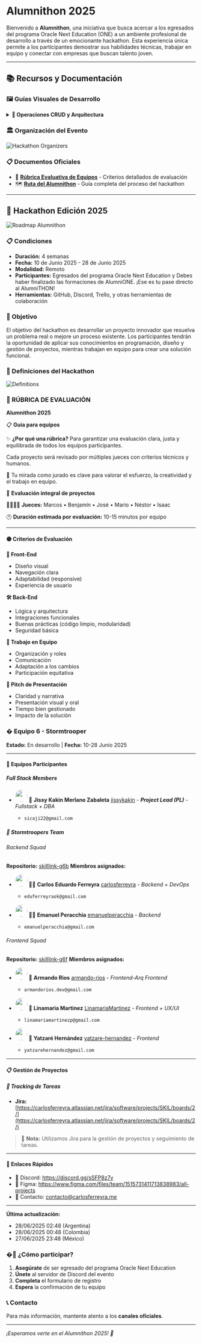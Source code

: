 # Alumnithon 2025


Bienvenido a **Alumnithon**, una iniciativa que busca acercar a los egresados del programa Oracle Next Education (ONE) a un ambiente profesional de desarrollo a través de un emocionante hackathon. Esta experiencia única permite a los participantes demostrar sus habilidades técnicas, trabajar en equipo y conectar con empresas que buscan talento joven.






---

## 📚 Recursos y Documentación

### 🖼️ Guías Visuales de Desarrollo


<details>
<summary><strong>🔧 Operaciones CRUD y Arquitectura</strong></summary>

![CRUD Operations](../assets/img/CRUD_OPERATIONS.png)

![Backend CRUD Guide](../assets/img/BACKEND_CRUD_GUIDE.png)

![Frontend CRUD Guide](../assets/img/FRONTEND_CRUD_GUIDE.png)

![Backend Frontend Link](../assets/img/BACKEND_FRONTEND_LINK.png)

![Backend Transactions](../assets/img/BACKEND_TRANSACTIONS.png)

![API Documentation](../assets/img/API_DOCUMENTATION.png)

</details>


### 🏛️ Organización del Evento


![Hackathon Organizers](../assets/img/HACKATON_ORGANIZERS.png)


### 📋 Documentos Oficiales


- 📄 **[Rúbrica Evaluativa de Equipos](../assets/pdfs/Rúbrica%20evaluativa%20Equipos.pdf)** - Criterios detallados de evaluación
- 🗺️ **[Ruta del Alumnithon](../assets/pdfs/Ruta%20Alumnithon.pdf)** - Guía completa del proceso del hackathon


---

## 🚀 Hackathon Edición 2025

![Roadmap Alumnithon](../assets/img/ROADMAP_ALUMNITHON.png)

### 📋 Condiciones


- **Duración:** 4 semanas
- **Fecha:** 10 de Junio 2025 - 28 de Junio 2025
- **Modalidad:** Remoto
- **Participantes:** Egresados del programa Oracle Next Education y Debes haber finalizado las formaciones de AlumniONE. ¡Ese es tu pase directo al AlumniTHON!
- **Herramientas:** GitHub, Discord, Trello, y otras herramientas de colaboración


### 🎯 Objetivo


El objetivo del hackathon es desarrollar un proyecto innovador que resuelva un problema real o mejore un proceso existente. Los participantes tendrán la oportunidad de aplicar sus conocimientos en programación, diseño y gestión de proyectos, mientras trabajan en equipo para crear una solución funcional.


### 👥 Definiciones del Hackathon

![Definitions](../assets/img/DEFINITIONS.png)

### 🎯 RÚBRICA DE EVALUACIÓN
**Alumnithon 2025**

📋 **Guía para equipos**

✨ **¿Por qué una rúbrica?**
Para garantizar una evaluación clara, justa y equilibrada de todos los equipos participantes.

Cada proyecto será revisado por múltiples jueces con criterios técnicos y humanos.

🧠 Tu mirada como jurado es clave para valorar el esfuerzo, la creatividad y el trabajo en equipo.

🧩 **Evaluación integral de proyectos**

👨‍⚖️👩‍⚖️ **Jueces:** Marcos • Benjamín • José • Mario • Néstor • Isaac

🕐 **Duración estimada por evaluación:** 10-15 minutos por equipo

---

#### 🟣 Criterios de Evaluación

**🎨 Front-End**
- Diseño visual
- Navegación clara
- Adaptabilidad (responsive)
- Experiencia de usuario

**🛠 Back-End**
- Lógica y arquitectura
- Integraciones funcionales
- Buenas prácticas (código limpio, modularidad)
- Seguridad básica

**🤝 Trabajo en Equipo**
- Organización y roles
- Comunicación
- Adaptación a los cambios
- Participación equitativa

**📢 Pitch de Presentación**
- Claridad y narrativa
- Presentación visual y oral
- Tiempo bien gestionado
- Impacto de la solución

### �️ Equipo 6 - Stormtrooper

**Estado:** En desarrollo | **Fecha:** 10-28 Junio 2025

---

#### 👥 Equipos Participantes

##### Full Stack Members

- <img src="https://avatars.githubusercontent.com/u/94768676?v=4" width="32" height="32" style="border-radius: 50%"> 🚀 **Jissy Kakin Merlano Zabaleta** [jissykakin](https://github.com/jissykakin) - _**Project Lead (PL)** - Fullstack + DBA_
  - ```bash
    sicaji22@gmail.com
    ```

##### 🚀 Stormtroopers Team

###### Backend Squad
**Repositorio:** [skilllink-g6b](https://github.com/alumnithon/skilllink-g6b)
**Miembros asignados:**

- <img src="https://avatars.githubusercontent.com/u/48495214?v=4" width="32" height="32" style="border-radius: 50%"> 👨‍💻 **Carlos Eduardo Ferreyra** [carlosferreyra](https://github.com/carlosferreyra) - _Backend + DevOps_
  - ```bash
    eduferreyraok@gmail.com
    ```

- <img src="https://avatars.githubusercontent.com/u/130922066?v=4" width="32" height="32" style="border-radius: 50%"> 👨‍💻 **Emanuel Peracchia** [emanuelperacchia](https://github.com/emanuelperacchia) - _Backend_
  - ```bash
    emanuelperacchia@gmail.com
    ```

###### Frontend Squad
**Repositorio:** [skilllink-g6f](https://github.com/alumnithon/skilllink-g6f)
**Miembros asignados:**

- <img src="https://avatars.githubusercontent.com/u/180127855?v=4" width="32" height="32" style="border-radius: 50%"> 🎨 **Armando Rios** [armando-rios](https://github.com/armando-rios) - _Frontend-Arq Frontend_
  - ```bash
    armandorios.dev@gmail.com
    ```

- <img src="https://avatars.githubusercontent.com/u/130407296?v=4" width="32" height="32" style="border-radius: 50%"> 🎨 **Linamaria Martinez** [LinamariaMartinez](https://github.com/LinamariaMartinez) - _Frontend + UX/UI_
  - ```bash
    linamariamartinezp@gmail.com
    ```

- <img src="https://avatars.githubusercontent.com/u/169735199?v=4" width="32" height="32" style="border-radius: 50%"> 🎨 **Yatzaré Hernández** [yatzare-hernandez](https://github.com/yatzare-hernandez) - _Frontend_
  - ```bash
    yatzarehernandez@gmail.com
    ```

---

#### 📋 Gestión de Proyectos

##### 🎯 Tracking de Tareas
- **Jira:** [https://carlosferreyra.atlassian.net/jira/software/projects/SKIL/boards/2/](https://carlosferreyra.atlassian.net/jira/software/projects/SKIL/boards/2/)

> 📝 **Nota:** Utilizamos Jira para la gestión de proyectos y seguimiento de tareas.

---

#### 🔗 Enlaces Rápidos


- 💬 Discord: https://discord.gg/sSFP8z7y
- 🎨 Figma: https://www.figma.com/files/team/1515731411713838983/all-projects
- 📧 Contacto: contacto@carlosferreyra.me

---

**Última actualización:**
- 28/06/2025 02:48 (Argentina)
- 28/06/2025 00:48 (Colombia)
- 27/06/2025 23:48 (México)

### �🚀 ¿Cómo participar?


1. **Asegúrate** de ser egresado del programa Oracle Next Education
2. **Únete** al servidor de Discord del evento
3. **Completa** el formulario de registro
4. **Espera** la confirmación de tu equipo






### 📞 Contacto


Para más información, mantente atento a los **canales oficiales**.




---


*¡Esperamos verte en el Alumnithon 2025! 🎉*
